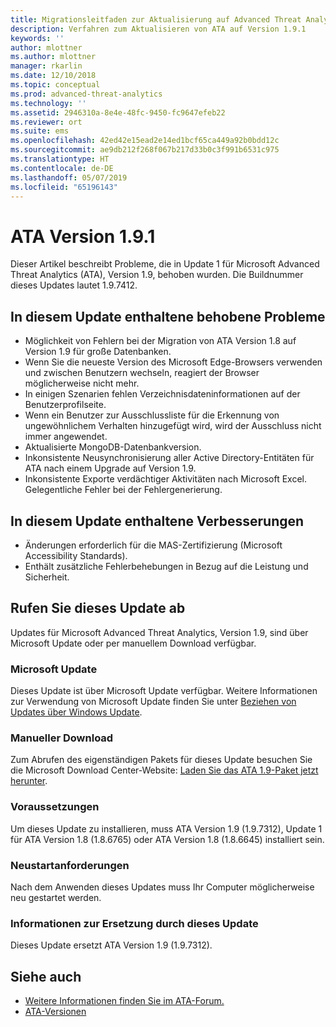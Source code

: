 ```yaml
---
title: Migrationsleitfaden zur Aktualisierung auf Advanced Threat Analytics 1.9.1 | Microsoft-Dokumentation
description: Verfahren zum Aktualisieren von ATA auf Version 1.9.1
keywords: ''
author: mlottner
ms.author: mlottner
manager: rkarlin
ms.date: 12/10/2018
ms.topic: conceptual
ms.prod: advanced-threat-analytics
ms.technology: ''
ms.assetid: 2946310a-8e4e-48fc-9450-fc9647efeb22
ms.reviewer: ort
ms.suite: ems
ms.openlocfilehash: 42ed42e15ead2e14ed1bcf65ca449a92b0bdd12c
ms.sourcegitcommit: ae9db212f268f067b217d33b0c3f991b6531c975
ms.translationtype: HT
ms.contentlocale: de-DE
ms.lasthandoff: 05/07/2019
ms.locfileid: "65196143"
---
```

# <a name="ata-version-191"></a>ATA Version 1.9.1


Dieser Artikel beschreibt Probleme, die in Update 1 für Microsoft Advanced Threat Analytics (ATA), Version 1.9, behoben wurden. Die Buildnummer dieses Updates lautet 1.9.7412.

## <a name="fixed-issues-included-in-this-update"></a>In diesem Update enthaltene behobene Probleme

- Möglichkeit von Fehlern bei der Migration von ATA Version 1.8 auf Version 1.9 für große Datenbanken.
- Wenn Sie die neueste Version des Microsoft Edge-Browsers verwenden und zwischen Benutzern wechseln, reagiert der Browser möglicherweise nicht mehr.
- In einigen Szenarien fehlen Verzeichnisdateninformationen auf der Benutzerprofilseite.
- Wenn ein Benutzer zur Ausschlussliste für die Erkennung von ungewöhnlichem Verhalten hinzugefügt wird, wird der Ausschluss nicht immer angewendet. 
- Aktualisierte MongoDB-Datenbankversion.
- Inkonsistente Neusynchronisierung aller Active Directory-Entitäten für ATA nach einem Upgrade auf Version 1.9.
- Inkonsistente Exporte verdächtiger Aktivitäten nach Microsoft Excel. Gelegentliche Fehler bei der Fehlergenerierung.  


## <a name="improvements-included-in-this-update"></a>In diesem Update enthaltene Verbesserungen
- Änderungen erforderlich für die MAS-Zertifizierung (Microsoft Accessibility Standards).
- Enthält zusätzliche Fehlerbehebungen in Bezug auf die Leistung und Sicherheit.

## <a name="get-this-update"></a>Rufen Sie dieses Update ab

Updates für Microsoft Advanced Threat Analytics, Version 1.9, sind über Microsoft Update oder per manuellem Download verfügbar.

### <a name="microsoft-update"></a>Microsoft Update
Dieses Update ist über Microsoft Update verfügbar. Weitere Informationen zur Verwendung von Microsoft Update finden Sie unter [Beziehen von Updates über Windows Update](https://support.microsoft.com/help/3067639).

### <a name="manual-download"></a>Manueller Download
Zum Abrufen des eigenständigen Pakets für dieses Update besuchen Sie die Microsoft Download Center-Website: [Laden Sie das ATA 1.9-Paket jetzt herunter](https://www.microsoft.com/en-us/download/details.aspx?id=56725).

### <a name="prerequisites"></a>Voraussetzungen
Um dieses Update zu installieren, muss ATA Version 1.9 (1.9.7312), Update 1 für ATA Version 1.8 (1.8.6765) oder ATA Version 1.8 (1.8.6645) installiert sein.

### <a name="restart-requirement"></a>Neustartanforderungen
Nach dem Anwenden dieses Updates muss Ihr Computer möglicherweise neu gestartet werden.

### <a name="update-replacement-information"></a>Informationen zur Ersetzung durch dieses Update
Dieses Update ersetzt ATA Version 1.9 (1.9.7312).


## <a name="see-also"></a>Siehe auch

- [Weitere Informationen finden Sie im ATA-Forum.](https://social.technet.microsoft.com/Forums/security/home?forum=mata)
- [ATA-Versionen](ata-versions.md)
